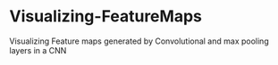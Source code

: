 # Visualizing-FeatureMaps
Visualizing Feature maps generated by Convolutional and max pooling layers in a CNN
